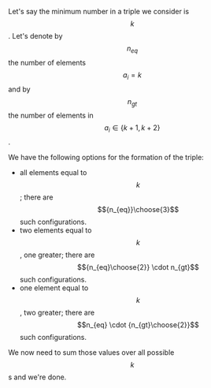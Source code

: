 Let's say the minimum number in a triple we consider is $$k$$.  Let's denote by $$n_{eq}$$ the number of elements $$a_i = k$$ and by $$n_{gt}$$ the number of elements in $$a_i \in \{k+1, k+2\}$$.

We have the following options for the formation of the triple:

- all elements equal to $$k$$; there are $${n_{eq}}\choose{3}$$ such configurations.
- two elements equal to $$k$$, one greater; there are $${n_{eq}\choose{2}} \cdot n_{gt}$$ such configurations.
- one element equal to $$k$$, two greater; there are $$n_{eq} \cdot {n_{gt}\choose{2}}$$ such configurations.

We now need to sum those values over all possible $$k$$s and we're done.
